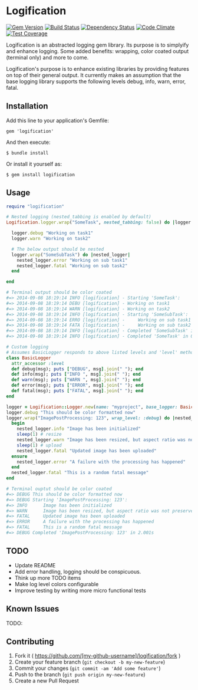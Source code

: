 Logification
============

[![Gem Version](https://badge.fury.io/rb/logification.svg)](http://badge.fury.io/rb/logification) [![Build Status](https://travis-ci.org/patelify/logification.svg?branch=master)](https://travis-ci.org/patelify/logification) [![Dependency Status](https://gemnasium.com/NeMO84/logification.svg)](https://gemnasium.com/NeMO84/logification) [![Code Climate](https://codeclimate.com/github/NeMO84/logification/badges/gpa.svg)](https://codeclimate.com/github/NeMO84/logification) [![Test Coverage](https://codeclimate.com/github/NeMO84/logification/badges/coverage.svg)](https://codeclimate.com/github/NeMO84/logification)

Logification is an abstracted logging gem library. Its purpose is to simplyify and enhance logging. Some added benefits: wrapping, color coated output (terminal only) and more to come.

Logification's purpose is to enhance existing libraries by providing features on top of their general output. It currently makes an assumption that the base logging library supports the following levels debug, info, warn, error, fatal.


## Installation

Add this line to your application's Gemfile:

    gem 'logification'

And then execute:

    $ bundle install

Or install it yourself as:

    $ gem install logification

## Usage

```ruby
require "logification"

# Nested logging (nested_tabbing is enabled by default)
Logification.logger.wrap("SomeTask", nested_tabbing: false) do |logger|

  logger.debug "Working on task1"
  logger.warn "Working on task2"

  # The below output should be nested
  logger.wrap("SomeSubTask") do |nested_logger|
    nested_logger.error "Working on sub task1"
    nested_logger.fatal "Working on sub task2"
  end

end

# Terminal output should be color coated
#=> 2014-09-08 18:19:14 INFO [logification] - Starting 'SomeTask':
#=> 2014-09-08 18:19:14 DEBU [logification] - Working on task1
#=> 2014-09-08 18:19:14 WARN [logification] - Working on task2
#=> 2014-09-08 18:19:14 INFO [logification] - Starting 'SomeSubTask':
#=> 2014-09-08 18:19:14 ERRO [logification] -     Working on sub task1
#=> 2014-09-08 18:19:14 FATA [logification] -     Working on sub task2
#=> 2014-09-08 18:19:14 INFO [logification] - Completed 'SomeSubTask' in 0.0s
#=> 2014-09-08 18:19:14 INFO [logification] - Completed 'SomeTask' in 0.0s

# Custom logging
# Assumes BasicLogger responds to above listed levels and 'level' method call
class BasicLogger
  attr_accessor :level
  def debug(msg); puts ["DEBUG", msg].join(" "); end
  def info(msg); puts ["INFO ", msg].join(" "); end
  def warn(msg); puts ["WARN ", msg].join(" "); end
  def error(msg); puts ["ERROR", msg].join(" "); end
  def fatal(msg); puts ["FATAL", msg].join(" "); end
end

logger = Logification::Logger.new(name: "myproject", base_logger: BasicLogger.new)
logger.debug "This should be color formatted now"
logger.wrap("ImagePostProcessing: 123", wrap_level: :debug) do |nested_logger|
  begin
    nested_logger.info "Image has been initialized"
    sleep(1) # resize
    nested_logger.warn "Image has been resized, but aspect ratio was not preserved"
    sleep(1) # upload
    nested_logger.fatal "Updated image has been uploaded"
  ensure
    nested_logger.error "A failure with the processing has happened"
  end
  nested_logger.fatal "This is a random fatal message"
end

# Terminal ouptut should be color coated
#=> DEBUG This should be color formatted now
#=> DEBUG Starting 'ImagePostProcessing: 123':
#=> INFO      Image has been initialized
#=> WARN      Image has been resized, but aspect ratio was not preserved
#=> FATAL     Updated image has been uploaded
#=> ERROR     A failure with the processing has happened
#=> FATAL     This is a random fatal message
#=> DEBUG Completed 'ImagePostProcessing: 123' in 2.001s
```

## TODO

  - Update README
  - Add error handling, logging should be conspicuous.
  - Think up more TODO items
  - Make log level colors configurable
  - Improve testing by writing more micro functional tests


## Known Issues

TODO:


## Contributing

1. Fork it ( https://github.com/[my-github-username]/logification/fork )
2. Create your feature branch (`git checkout -b my-new-feature`)
3. Commit your changes (`git commit -am 'Add some feature'`)
4. Push to the branch (`git push origin my-new-feature`)
5. Create a new Pull Request

